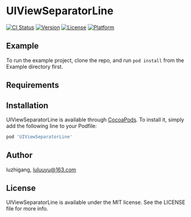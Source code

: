 # UIViewSeparatorLine

[![CI Status](https://img.shields.io/travis/luzhigang/UIViewSeparatorLine.svg?style=flat)](https://travis-ci.org/luzhigang/UIViewSeparatorLine)
[![Version](https://img.shields.io/cocoapods/v/UIViewSeparatorLine.svg?style=flat)](https://cocoapods.org/pods/UIViewSeparatorLine)
[![License](https://img.shields.io/cocoapods/l/UIViewSeparatorLine.svg?style=flat)](https://cocoapods.org/pods/UIViewSeparatorLine)
[![Platform](https://img.shields.io/cocoapods/p/UIViewSeparatorLine.svg?style=flat)](https://cocoapods.org/pods/UIViewSeparatorLine)

## Example

To run the example project, clone the repo, and run `pod install` from the Example directory first.

## Requirements

## Installation

UIViewSeparatorLine is available through [CocoaPods](https://cocoapods.org). To install
it, simply add the following line to your Podfile:

```ruby
pod 'UIViewSeparatorLine'
```

## Author

luzhigang, luluuyu@163.com

## License

UIViewSeparatorLine is available under the MIT license. See the LICENSE file for more info.
